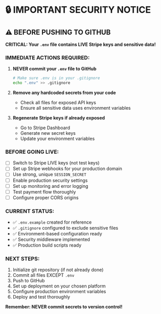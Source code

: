 # 🔒 IMPORTANT SECURITY NOTICE

## ⚠️ BEFORE PUSHING TO GITHUB

**CRITICAL: Your `.env` file contains LIVE Stripe keys and sensitive data!**

### IMMEDIATE ACTIONS REQUIRED:

1. **NEVER commit your `.env` file to GitHub**
   ```bash
   # Make sure .env is in your .gitignore
   echo ".env" >> .gitignore
   ```

2. **Remove any hardcoded secrets from your code**
   - Check all files for exposed API keys
   - Ensure all sensitive data uses environment variables

3. **Regenerate Stripe keys if already exposed**
   - Go to Stripe Dashboard
   - Generate new secret keys
   - Update your environment variables

### BEFORE GOING LIVE:

- [ ] Switch to Stripe LIVE keys (not test keys)
- [ ] Set up Stripe webhooks for your production domain
- [ ] Use strong, unique `SESSION_SECRET`
- [ ] Enable production security settings
- [ ] Set up monitoring and error logging
- [ ] Test payment flow thoroughly
- [ ] Configure proper CORS origins

### CURRENT STATUS:
- ✅ `.env.example` created for reference
- ✅ `.gitignore` configured to exclude sensitive files
- ✅ Environment-based configuration ready
- ✅ Security middleware implemented
- ✅ Production build scripts ready

### NEXT STEPS:
1. Initialize git repository (if not already done)
2. Commit all files EXCEPT `.env`
3. Push to GitHub
4. Set up deployment on your chosen platform
5. Configure production environment variables
6. Deploy and test thoroughly

**Remember: NEVER commit secrets to version control!**